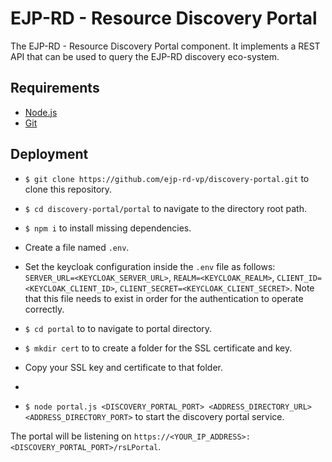 # EJP-RD - Resource Discovery Portal

The EJP-RD - Resource Discovery Portal component. It implements a REST API that can be used to query the EJP-RD discovery eco-system.

## Requirements

- [Node.js](https://nodejs.org/ "https://nodejs.org/")
- [Git](https://git-scm.com/ "https://git-scm.com/")

## Deployment

- `$ git clone https://github.com/ejp-rd-vp/discovery-portal.git` to clone this repository.
- `$ cd discovery-portal/portal` to navigate to the directory root path.
- `$ npm i` to install missing dependencies.

- Create a file named `.env`.
- Set the keycloak configuration inside the `.env` file as follows: `SERVER_URL=<KEYCLOAK_SERVER_URL>`, `REALM=<KEYCLOAK_REALM>`, `CLIENT_ID=<KEYCLOAK_CLIENT_ID>`, `CLIENT_SECRET=<KEYCLOAK_CLIENT_SECRET>`. Note that this file needs to exist in order for the authentication to operate correctly.

- `$ cd portal` to to navigate to portal directory.
- `$ mkdir cert` to to create a folder for the SSL certificate and key.
- Copy your SSL key and certificate to that folder.
- 
- `$ node portal.js <DISCOVERY_PORTAL_PORT> <ADDRESS_DIRECTORY_URL> <ADDRESS_DIRECTORY_PORT>` to start the discovery portal service.

The portal will be listening on `https://<YOUR_IP_ADDRESS>:<DISCOVERY_PORTAL_PORT>/rsLPortal`.
